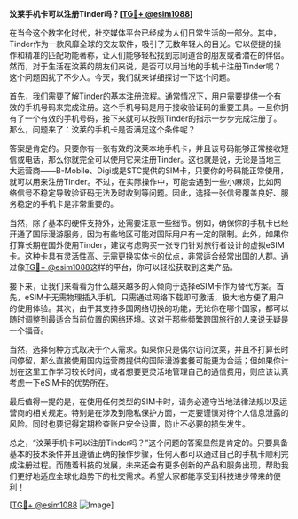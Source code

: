 **汶莱手机卡可以注册Tinder吗？[[TG💪+ @esim1088](https://t.me/s/esim1088)]**

在当今这个数字化时代，社交媒体平台已经成为人们日常生活的一部分。其中，Tinder作为一款风靡全球的交友软件，吸引了无数年轻人的目光。它以便捷的操作和精准的匹配功能著称，让人们能够轻松找到志同道合的朋友或者潜在的伴侣。然而，对于生活在汶莱的朋友们来说，是否可以用当地的手机卡注册Tinder呢？这个问题困扰了不少人。今天，我们就来详细探讨一下这个问题。

首先，我们需要了解Tinder的基本注册流程。通常情况下，用户需要提供一个有效的手机号码来完成注册。这个手机号码是用于接收验证码的重要工具。一旦你拥有了一个有效的手机号码，接下来就可以按照Tinder的指示一步步完成注册了。那么，问题来了：汶莱的手机卡是否满足这个条件呢？

答案是肯定的。只要你有一张有效的汶莱本地手机卡，并且该号码能够正常接收短信或电话，那么你就完全可以使用它来注册Tinder。这也就是说，无论是当地三大运营商——B-Mobile、Digi或是STC提供的SIM卡，只要你的号码能正常使用，就可以用来注册Tinder。不过，在实际操作中，可能会遇到一些小麻烦，比如网络信号不稳定导致验证码无法及时收到等问题。因此，选择一张信号覆盖良好、服务稳定的手机卡是非常重要的。

当然，除了基本的硬件支持外，还需要注意一些细节。例如，确保你的手机卡已经开通了国际漫游服务，因为有些地区可能对国际用户有一定的限制。此外，如果你打算长期在国外使用Tinder，建议考虑购买一张专门针对旅行者设计的虚拟eSIM卡。这种卡具有灵活性高、无需更换实体卡的优点，非常适合经常出国的人群。通过像[TG💪+ @esim1088](https://t.me/s/esim1088)这样的平台，你可以轻松获取到这类产品。

接下来，让我们来看看为什么越来越多的人倾向于选择eSIM卡作为替代方案。首先，eSIM卡无需物理插入手机，只需通过网络下载即可激活，极大地方便了用户的使用体验。其次，由于其支持多国网络切换的功能，无论你在哪个国家，都可以随时调整到最适合当前位置的网络环境。这对于那些频繁跨国旅行的人来说无疑是一个福音。

当然，选择何种方式取决于个人需求。如果你只是偶尔访问汶莱，并且不打算长时间停留，那么直接使用国内运营商提供的国际漫游套餐可能更为合适；但如果你计划在这里工作学习较长时间，或者想要更灵活地管理自己的通信费用，则应该认真考虑一下eSIM卡的优势所在。

最后值得一提的是，在使用任何类型的SIM卡时，请务必遵守当地法律法规以及运营商的相关规定。特别是在涉及到隐私保护方面，一定要谨慎对待个人信息泄露的风险。同时也要记得定期检查账户安全设置，防止不必要的损失发生。

总之，“汶莱手机卡可以注册Tinder吗？”这个问题的答案显然是肯定的。只要具备基本的技术条件并且遵循正确的操作步骤，任何人都可以通过自己的手机卡顺利完成注册过程。而随着科技的发展，未来还会有更多创新的产品和服务出现，帮助我们更好地适应全球化趋势下的社交需求。希望大家都能享受到科技进步带来的便利！

[[TG💪+ @esim1088](https://t.me/s/esim1088) ![Image](https://i.postimg.cc/4NQfJmqS/Snipaste-2025-05-13-00-14-12.png)]